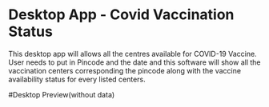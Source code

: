 # Desktop App - Covid Vaccination Status

This desktop app will allows all the centres available for COVID-19 Vaccine.
User needs to put in Pincode and the date and this software will show all the vaccination centers corresponding the pincode along with the vaccine availability status for every listed centers. 

#Desktop Preview(without data)
